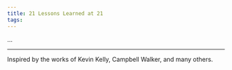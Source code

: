 ```yaml
---
title: 21 Lessons Learned at 21
tags:
---
```


...

---

Inspired by the works of Kevin Kelly, Campbell Walker, and many others.